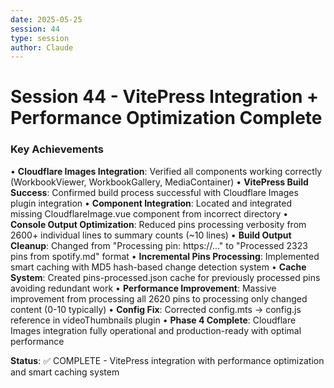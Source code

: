 ```yaml
---
date: 2025-05-25
session: 44
type: session
author: Claude
---
```


# Session 44 - VitePress Integration + Performance Optimization Complete

### Key Achievements
• **Cloudflare Images Integration**: Verified all components working correctly (WorkbookViewer, WorkbookGallery, MediaContainer)
• **VitePress Build Success**: Confirmed build process successful with Cloudflare Images plugin integration
• **Component Integration**: Located and integrated missing CloudflareImage.vue component from incorrect directory
• **Console Output Optimization**: Reduced pins processing verbosity from 2600+ individual lines to summary counts (~10 lines)
• **Build Output Cleanup**: Changed from "Processing pin: https://..." to "Processed 2323 pins from spotify.md" format
• **Incremental Pins Processing**: Implemented smart caching with MD5 hash-based change detection system
• **Cache System**: Created pins-processed.json cache for previously processed pins avoiding redundant work
• **Performance Improvement**: Massive improvement from processing all 2620 pins to processing only changed content (0-10 typically)
• **Config Fix**: Corrected config.mts → config.js reference in videoThumbnails plugin
• **Phase 4 Complete**: Cloudflare Images integration fully operational and production-ready with optimal performance

**Status**: ✅ COMPLETE - VitePress integration with performance optimization and smart caching system
